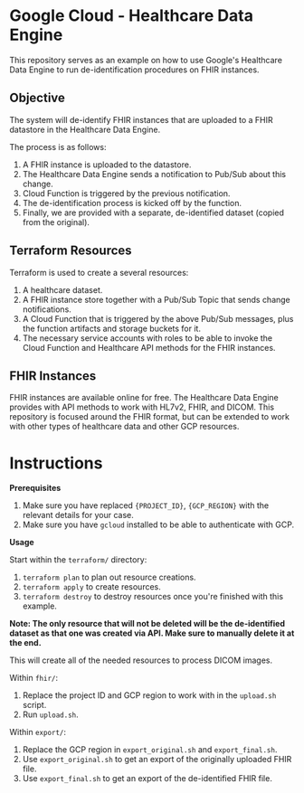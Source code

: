 # Google Cloud - Healthcare Data Engine
This repository serves as an example on how to use Google's Healthcare Data Engine to run de-identification procedures on FHIR instances. 

## Objective
The system will de-identify FHIR instances that are uploaded to a FHIR datastore in the Healthcare Data Engine.

The process is as follows:
1. A FHIR instance is uploaded to the datastore.
2. The Healthcare Data Engine sends a notification to Pub/Sub about this change.
3. Cloud Function is triggered by the previous notification.
4. The de-identification process is kicked off by the function.
5. Finally, we are provided with a separate, de-identified dataset (copied from the original).

## Terraform Resources
Terraform is used to create a several resources:

1. A healthcare dataset.
2. A FHIR instance store together with a Pub/Sub Topic that sends change notifications.
3. A Cloud Function that is triggered by the above Pub/Sub messages, plus the function artifacts and storage buckets for it.
4. The necessary service accounts with roles to be able to invoke the Cloud Function and Healthcare API methods for the FHIR instances.

## FHIR Instances
FHIR instances are available online for free. The Healthcare Data Engine provides with API methods to work with HL7v2, FHIR, and DICOM. This repository is focused around the FHIR format, but can be extended to work with other types of healthcare data and other GCP resources.

# Instructions

**Prerequisites**

1. Make sure you have replaced `{PROJECT_ID}`, `{GCP_REGION}` with the relevant details for your case.
2. Make sure you have `gcloud` installed to be able to authenticate with GCP.

**Usage**

Start within the `terraform/` directory:

1. `terraform plan` to plan out resource creations.
2. `terraform apply` to create resources.
3. `terraform destroy` to destroy resources once you're finished with this example. 

**Note: The only resource that will not be deleted will be the de-identified dataset as that one was created via API. Make sure to manually delete it at the end.**

This will create all of the needed resources to process DICOM images.

Within `fhir/`:

1. Replace the project ID and GCP region to work with in the `upload.sh` script. 
2. Run `upload.sh`.

Within `export/`:

1. Replace the GCP region in `export_original.sh` and `export_final.sh`.
2. Use `export_original.sh` to get an export of the originally uploaded FHIR file.
3. Use `export_final.sh` to get an export of the de-identified FHIR file.
